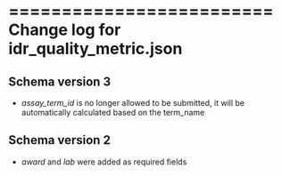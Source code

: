 =========================
Change log for idr_quality_metric.json
=========================

Schema version 3
-----------------

* *assay_term_id* is no longer allowed to be submitted, it will be automatically calculated based on the term_name

Schema version 2
----------------

* *award* and *lab* were added as required fields